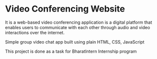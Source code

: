 # Video Conferencing Website 

It is a web-based video conferencing application is a digital platform that enables users to communicate with each other through audio and video interactions over the internet.

Simple group video chat app built using plain HTML, CSS, JavaScript

This project is done as a task for BharatIntern Internship program 

